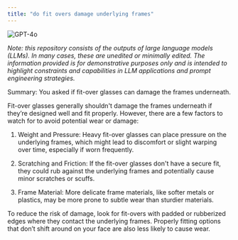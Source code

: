 ```yaml
---
title: "do fit overs damage underlying frames"
---
```

![GPT-4o](https://img.shields.io/badge/GPT--4o-3333FF?style=for-the-badge&logo=openai&logoColor=white)



*Note: this repository consists of the outputs of large language models (LLMs). In many cases, these are unedited or minimally edited. The information provided is for demonstrative purposes only and is intended to highlight constraints and capabilities in LLM applications and prompt engineering strategies.*


Summary: You asked if fit-over glasses can damage the frames underneath.

Fit-over glasses generally shouldn't damage the frames underneath if they’re designed well and fit properly. However, there are a few factors to watch for to avoid potential wear or damage:

1. Weight and Pressure: Heavy fit-over glasses can place pressure on the underlying frames, which might lead to discomfort or slight warping over time, especially if worn frequently.


2. Scratching and Friction: If the fit-over glasses don't have a secure fit, they could rub against the underlying frames and potentially cause minor scratches or scuffs.


3. Frame Material: More delicate frame materials, like softer metals or plastics, may be more prone to subtle wear than sturdier materials.



To reduce the risk of damage, look for fit-overs with padded or rubberized edges where they contact the underlying frames. Properly fitting options that don’t shift around on your face are also less likely to cause wear.

